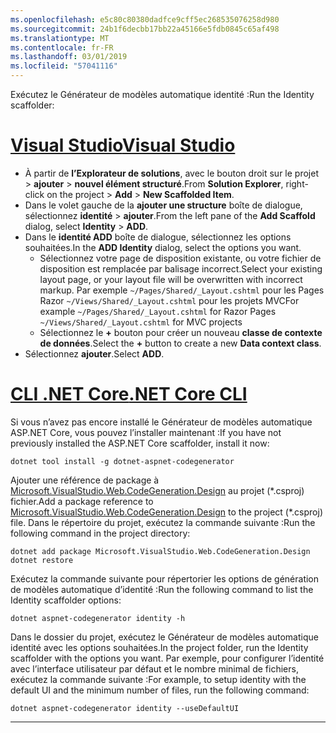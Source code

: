 ```yaml
---
ms.openlocfilehash: e5c80c80380dadfce9cff5ec268535076258d980
ms.sourcegitcommit: 24b1f6decbb17bb22a45166e5fdb0845c65af498
ms.translationtype: MT
ms.contentlocale: fr-FR
ms.lasthandoff: 03/01/2019
ms.locfileid: "57041116"
---
```

<span data-ttu-id="621e8-101">Exécutez le Générateur de modèles automatique identité :</span><span class="sxs-lookup"><span data-stu-id="621e8-101">Run the Identity scaffolder:</span></span>

# <a name="visual-studiotabvisual-studio"></a>[<span data-ttu-id="621e8-102">Visual Studio</span><span class="sxs-lookup"><span data-stu-id="621e8-102">Visual Studio</span></span>](#tab/visual-studio)

* <span data-ttu-id="621e8-103">À partir de **l’Explorateur de solutions**, avec le bouton droit sur le projet > **ajouter** > **nouvel élément structuré**.</span><span class="sxs-lookup"><span data-stu-id="621e8-103">From **Solution Explorer**, right-click on the project > **Add** > **New Scaffolded Item**.</span></span>
* <span data-ttu-id="621e8-104">Dans le volet gauche de la **ajouter une structure** boîte de dialogue, sélectionnez **identité** > **ajouter**.</span><span class="sxs-lookup"><span data-stu-id="621e8-104">From the left pane of the **Add Scaffold** dialog, select **Identity** > **ADD**.</span></span>
* <span data-ttu-id="621e8-105">Dans le **identité ADD** boîte de dialogue, sélectionnez les options souhaitées.</span><span class="sxs-lookup"><span data-stu-id="621e8-105">In the **ADD Identity** dialog, select the options you want.</span></span>
  * <span data-ttu-id="621e8-106">Sélectionnez votre page de disposition existante, ou votre fichier de disposition est remplacée par balisage incorrect.</span><span class="sxs-lookup"><span data-stu-id="621e8-106">Select your existing layout page, or your layout file will be overwritten with incorrect markup.</span></span> <span data-ttu-id="621e8-107">Par exemple `~/Pages/Shared/_Layout.cshtml` pour les Pages Razor `~/Views/Shared/_Layout.cshtml` pour les projets MVC</span><span class="sxs-lookup"><span data-stu-id="621e8-107">For example `~/Pages/Shared/_Layout.cshtml` for Razor Pages `~/Views/Shared/_Layout.cshtml` for MVC projects</span></span>
  * <span data-ttu-id="621e8-108">Sélectionnez le **+** bouton pour créer un nouveau **classe de contexte de données**.</span><span class="sxs-lookup"><span data-stu-id="621e8-108">Select the **+** button to create a new **Data context class**.</span></span>
* <span data-ttu-id="621e8-109">Sélectionnez **ajouter**.</span><span class="sxs-lookup"><span data-stu-id="621e8-109">Select **ADD**.</span></span>

# <a name="net-core-clitabnetcore-cli"></a>[<span data-ttu-id="621e8-110">CLI .NET Core</span><span class="sxs-lookup"><span data-stu-id="621e8-110">.NET Core CLI</span></span>](#tab/netcore-cli)

<span data-ttu-id="621e8-111">Si vous n’avez pas encore installé le Générateur de modèles automatique ASP.NET Core, vous pouvez l’installer maintenant :</span><span class="sxs-lookup"><span data-stu-id="621e8-111">If you have not previously installed the ASP.NET Core scaffolder, install it now:</span></span>

```cli
dotnet tool install -g dotnet-aspnet-codegenerator
```

<span data-ttu-id="621e8-112">Ajouter une référence de package à [Microsoft.VisualStudio.Web.CodeGeneration.Design](https://www.nuget.org/packages/Microsoft.VisualStudio.Web.CodeGeneration.Design/) au projet (\*.csproj) fichier.</span><span class="sxs-lookup"><span data-stu-id="621e8-112">Add a package reference to [Microsoft.VisualStudio.Web.CodeGeneration.Design](https://www.nuget.org/packages/Microsoft.VisualStudio.Web.CodeGeneration.Design/) to the project (\*.csproj) file.</span></span> <span data-ttu-id="621e8-113">Dans le répertoire du projet, exécutez la commande suivante :</span><span class="sxs-lookup"><span data-stu-id="621e8-113">Run the following command in the project directory:</span></span>

```cli
dotnet add package Microsoft.VisualStudio.Web.CodeGeneration.Design
dotnet restore
```

<span data-ttu-id="621e8-114">Exécutez la commande suivante pour répertorier les options de génération de modèles automatique d’identité :</span><span class="sxs-lookup"><span data-stu-id="621e8-114">Run the following command to list the Identity scaffolder options:</span></span>

```cli
dotnet aspnet-codegenerator identity -h
```

<span data-ttu-id="621e8-115">Dans le dossier du projet, exécutez le Générateur de modèles automatique identité avec les options souhaitées.</span><span class="sxs-lookup"><span data-stu-id="621e8-115">In the project folder, run the Identity scaffolder with the options you want.</span></span> <span data-ttu-id="621e8-116">Par exemple, pour configurer l’identité avec l’interface utilisateur par défaut et le nombre minimal de fichiers, exécutez la commande suivante :</span><span class="sxs-lookup"><span data-stu-id="621e8-116">For example, to setup identity with the default UI and the minimum number of files, run the following command:</span></span>

```cli
dotnet aspnet-codegenerator identity --useDefaultUI
```

-------------
